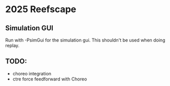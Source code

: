 # 2025 Reefscape

## Simulation GUI
Run with -PsimGui for the simulation gui. This shouldn't be used when doing replay.

## TODO:
- choreo integration
- ctre force feedforward with Choreo
